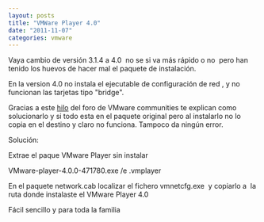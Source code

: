 ```yaml
---
layout: posts
title: "VMWare Player 4.0"
date: "2011-11-07"
categories: vmware
---
```


Vaya cambio de versión 3.1.4 a 4.0  no se si va más rápido o no  pero han tenido los huevos de hacer mal el paquete de instalación.

En la version 4.0 no instala el ejecutable de configuración de red , y no funcionan las tarjetas tipo "bridge".

Gracias a este [hilo](https://communities.vmware.com/message/1842454 "VMware Player 4.0 no funciona la red en Bridge") del foro de VMware communities te explican como solucionarlo y si todo esta en el paquete original pero al instalarlo no lo copia en el destino y claro no funciona. Tampoco da ningún error.

Solución:

Extrae el paque VMware Player sin instalar

VMware-player-4.0.0-471780.exe /e .vmplayer

En el paquete network.cab localizar el fichero vmnetcfg.exe  y copiarlo a  la ruta donde instalaste el VMware Player 4.0

Fácil sencillo y para toda la familia
